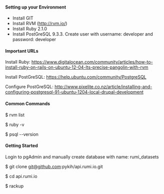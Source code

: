 #### Setting up your Environment

* Install GIT
* Install RVM (http://rvm.io/)
* Install Ruby 2.1.0
* Install PostGreSQL 9.3.3. Create user with username: developer and password: developer

#### Important URLs

Install Ruby: https://www.digitalocean.com/community/articles/how-to-install-ruby-on-rails-on-ubuntu-12-04-lts-precise-pangolin-with-rvm

Install PostGreSQL: https://help.ubuntu.com/community/PostgreSQL

Configure PostGreSQL: http://www.pixelite.co.nz/article/installing-and-configuring-postgresql-91-ubuntu-1204-local-drupal-development

#### Common Commands

$ rvm list

$ ruby -v

$ psql --version

#### Getting Started

Login to pgAdmin and manually create database with name: rumi_datasets

$ git clone git@github.com:pykih/api.rumi.io.git

$ cd api.rumi.io

$ rackup
